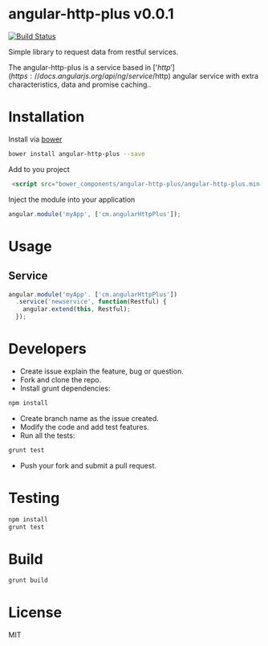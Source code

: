 # angular-http-plus v0.0.1
[![Build Status](https://travis-ci.org/ceoaliongroo/angular-http-plus.svg?branch=master)](https://travis-ci.org/ceoaliongroo/angular-http-plus)
 
Simple library to request data from restful services.

The angular-http-plus is a service based in ['$http'](https://docs.angularjs.org/api/ng/service/$http) angular service with extra characteristics, data and promise caching.. 

# Installation

Install via [bower](http://bower.io/search/)
```bash
bower install angular-http-plus --save
```

Add to you project
```html
 <script src="bower_components/angular-http-plus/angular-http-plus.min.js"></script>
```

Inject the module into your application
```javascript
angular.module('myApp', ['cm.angularHttpPlus']);
```

# Usage

## Service
```javascript
angular.module('myApp'. ['cm.angularHttpPlus'])
  .service('newservice', function(Restful) {
    angular.extend(this, Restful);
  });
```

# Developers

- Create issue explain the feature, bug or question.
- Fork and clone the repo.
- Install grunt dependencies:

```bash
npm install 
```

- Create branch name as the issue created.
- Modify the code and add test features.
- Run all the tests:

```bash
grunt test
```

- Push your fork and submit a pull request. 

# Testing 

```bash
npm install
grunt test
```

# Build

```bash
grunt build
```

# License

MIT
